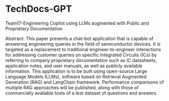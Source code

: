 # TechDocs-GPT
Team17-Engineering Copilot using LLMs augmented with Public and Proprietary Documentation

Abstract:
This paper presents a chat-bot application that is capable of answering engineering queries in the field of semiconductor devices. It is targeted as a replacement to traditional engineer-to-engineer interactions for addressing customer queries on specific Integrated Circuits (ICs) by referring to company proprietary documentation such as IC datasheets, application notes, and user manuals, as well as publicly available information. This application is to be built using open-source Large Language Models (LLMs), software based on Retrieval Augmented Generation (RAG) and LangChain framework. Performance comparisons of multiple RAG approaches will be published, along with those of commercially available tools of a test dataset of questions and answers.
